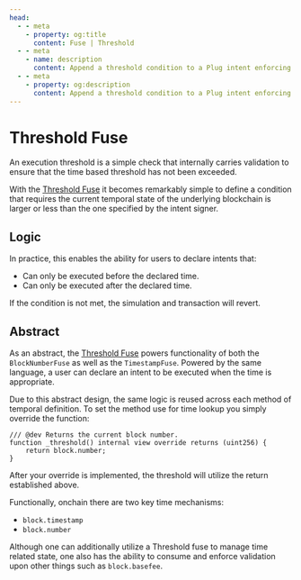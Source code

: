 ```yaml
---
head:
  - - meta
    - property: og:title
      content: Fuse | Threshold
  - - meta
    - name: description
      content: Append a threshold condition to a Plug intent enforcing the time to be before or after a declared timestamp.
  - - meta
    - property: og:description
      content: Append a threshold condition to a Plug intent enforcing the time to be before or after a declared timestamp.
---
```


# Threshold Fuse

An execution threshold is a simple check that internally carries validation to ensure that the time based threshold has not been exceeded.

With the [Threshold Fuse](/instances/fuse/timestamp) it becomes remarkably simple to define a condition that requires the current temporal state of the underlying blockchain is larger or less than the one specified by the intent signer.

## Logic

In practice, this enables the ability for users to declare intents that:

- Can only be executed before the declared time.
- Can only be executed after the declared time.

If the condition is not met, the simulation and transaction will revert.

## Abstract

As an abstract, the [Threshold Fuse](/instances/fuse/threshold) powers functionality of both the `BlockNumberFuse` as well as the `TimestampFuse`. Powered by the same language, a user can declare an intent to be executed when the time is appropriate.

Due to this abstract design, the same logic is reused across each method of temporal definition. To set the method use for time lookup you simply override the function:

```solidity
/// @dev Returns the current block number.
function _threshold() internal view override returns (uint256) {
    return block.number;
}
```

After your override is implemented, the threshold will utilize the return established above.

Functionally, onchain there are two key time mechanisms:

- `block.timestamp`
- `block.number`

Although one can additionally utilize a Threshold fuse to manage time related state, one also has the ability to consume and enforce validation upon other things such as `block.basefee`.
